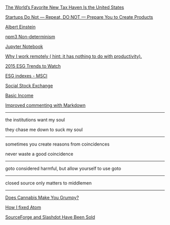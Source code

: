 <a href="http://www.bloomberg.com/news/articles/2016-01-27/the-world-s-favorite-new-tax-haven-is-the-united-states" target="_blank">The World’s Favorite New Tax Haven Is the United States</a>

<a href="https://unicornfree.com/2013/startups-do-not-repeat-do-not-prepare-you-for-a-product-business" target="_blank">Startups Do Not — Repeat, DO NOT — Prepare You to Create Products</a>

<a href="http://www.bloomberg.com/news/articles/2016-01-26/high-speed-firms-now-oversee-almost-all-stocks-at-nyse-floor" target="_blank"></a>

<a href="https://tuvalie.com/fae/?q=Albert%20Einstein" target="_blank">Albert Einstein</a>

<a href="https://docs.npmjs.com/how-npm-works/npm3-nondet" target="_blank">npm3 Non-determinism</a>

<a href="http://jupyter.org/" target="_blank">Jupyter Notebook</a>

<a href="https://m.signalvnoise.com/why-i-work-remotely-hint-it-has-nothing-to-do-with-productivity-34ace30f74fc#.v851a8qnw" target="_blank">Why I work remotely ( hint: it has nothing to do with productivity).</a>

<a href="https://www.msci.com/documents/10199/6547ff32-d337-4c3a-9f01-f8c90f43cb91" target="_blank">2015 ESG Trends to Watch</a>

<a href="https://www.msci.com/esg-indexes" target="_blank">ESG indexes - MSCI</a>

<a href="http://socialstockexchange.com/" target="_blank">Social Stock Exchange</a>

<a href="https://blog.ycombinator.com/basic-income" target="_blank">Basic Income</a>

<a href="https://github.com/blog/2097-improved-commenting-with-markdown" target="_blank">Improved commenting with Markdown</a>

---

the institutions want my soul

they chase me down to suck my soul

---

sometimes you create reasons from coincidences

never waste a good coincidence

---

goto considered harmful, but allow yourself to use goto

---

closed source only matters to middlemen

---

<a href="https://www.leafly.com/news/health/does-cannabis-make-you-grumpy?utm_campaign=Roost&utm_source=Roost&utm_medium=push" target="_blank">Does Cannabis Make You Grumpy?</a>

<a href="http://davidvgalbraith.com/how-i-fixed-atom/" target="_blank">How I fixed Atom</a>

<a href="http://fossforce.com/2016/01/sourceforge-and-slashdot-have-been-sold/" target="_blank">SourceForge and Slashdot Have Been Sold</a>
